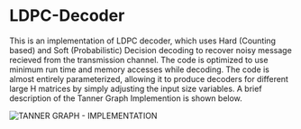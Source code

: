 # LDPC-Decoder

This is an implementation of LDPC decoder, which uses Hard (Counting based) and Soft (Probabilistic) Decision decoding to recover noisy message recieved from the transmission channel. The code is optimized to use minimum run time and memory accesses while decoding. The code is almost entirely parameterized, allowing it to produce decoders for different large H matrices by simply adjusting the input size variables. A brief description of the Tanner Graph Implemention is shown below.

![TANNER GRAPH - IMPLEMENTATION](https://github.com/user-attachments/assets/88b8c290-d20d-4a5c-a4e3-6534fca34a4a)
